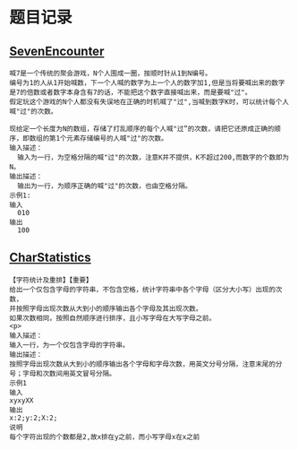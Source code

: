 # 题目记录
## [SevenEncounter](https://github.com/Bllose/PracticeJava/blob/main/java/rearrangement/SevenEncounter.java)
```
喊7是一个传统的聚会游戏，N个人围成一圈，按顺时针从1到N编号。
编号为1的人从1开始喊数，下一个人喊的数字为上一个人的数字加1,但是当将要喊出来的数字是7的倍数或者数字本身含有7的话，不能把这个数字直接喊出来，而是要喊"过"。
假定玩这个游戏的N个人都没有失误地在正确的时机喊了"过",当喊到数字K时，可以统计每个人喊"过"的次数。

现给定一个长度为N的数组，存储了打乱顺序的每个人喊"过”的次数，请把它还原成正确的顺序，即数组的第1个元素存储编号的人喊"过"的次数。
输入描述：
  输入为一行，为空格分隔的喊"过"的次数，注意K并不提供，K不超过200,而数字的个数即为N。
输出描述：
  输出为一行，为顺序正确的喊"过"的次数，也由空格分隔。
示例1:
输入
  010
输出
  100
```

## [CharStatistics](https://github.com/Bllose/PracticeJava/blob/main/java/rearrangement/CharStatistics.java)
```
【字符统计及重排】【重要】
给出一个仅包含字母的字符串，不包含空格，统计字符串中各个字母（区分大小写）出现的次数，
并按照字母出现次数从大到小的顺序输出各个字母及其出现次数。
如果次数相同，按照自然顺序进行排序，且小写字母在大写字母之前。
<p>
输入描述：
输入一行，为一个仅包含字母的字符串。
输出描述：
按照字母出现次数从大到小的顺序输出各个字母和字母次数，用英文分号分隔，注意末尾的分号；字母和次数间用英文冒号分隔。
示例1
输入
xyxyXX
输出
x:2;y:2;X:2;
说明
每个字符出现的个数都是2,故x排在y之前，而小写字母x在x之前
```
